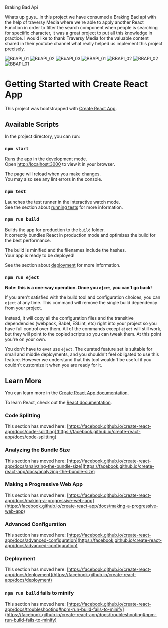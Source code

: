 # 

Braking Bad Api

Whats up guys...in this project we have consumed a Braking Bad api with the help of traversy Media where we're able to apply another React Function in order to filter the search component when people is searching for speciific character, it was a great project to put all this knowledge in practice. I would like to thank Traversy Media for the valuable content shared in their youtube channel what really helped us implement this project precisely.

![BbAPI_01](https://user-images.githubusercontent.com/85713266/189461230-b73b73d7-9321-4ff3-9d6f-80fe70802d85.jpg)
![BbAPI_02](https://user-images.githubusercontent.com/85713266/189461232-0e5ec04f-97af-4e0b-b950-b125d01fac3b.jpg)
![BbAPI_03](https://user-images.githubusercontent.com/85713266/189461233-dcc50682-6481-45b2-a923-71a19c690bbb.jpg)
![BBAPI_01](https://user-images.githubusercontent.com/85713266/189555545-9b47854c-3ef7-4030-b9d4-2c22c4a3cc8e.JPG)
![BBAPI_02](https://user-images.githubusercontent.com/85713266/189555546-6433cc13-ce56-482b-a834-7d05d15474f7.JPG)
![BBAPI_02](https://user-images.githubusercontent.com/85713266/189555535-1864d5fe-58a3-4802-8241-4a060337a7a2.JPG)
![BBAPI_01](https://user-images.githubusercontent.com/85713266/189555537-c6033c16-882e-4699-a803-21b742860c06.JPG)



# Getting Started with Create React App

This project was bootstrapped with [Create React App](https://github.com/facebook/create-react-app).

## Available Scripts

In the project directory, you can run:

### `npm start`

Runs the app in the development mode.\
Open [http://localhost:3000](http://localhost:3000) to view it in your browser.

The page will reload when you make changes.\
You may also see any lint errors in the console.

### `npm test`

Launches the test runner in the interactive watch mode.\
See the section about [running tests](https://facebook.github.io/create-react-app/docs/running-tests) for more information.

### `npm run build`

Builds the app for production to the `build` folder.\
It correctly bundles React in production mode and optimizes the build for the best performance.

The build is minified and the filenames include the hashes.\
Your app is ready to be deployed!

See the section about [deployment](https://facebook.github.io/create-react-app/docs/deployment) for more information.

### `npm run eject`

**Note: this is a one-way operation. Once you `eject`, you can't go back!**

If you aren't satisfied with the build tool and configuration choices, you can `eject` at any time. This command will remove the single build dependency from your project.

Instead, it will copy all the configuration files and the transitive dependencies (webpack, Babel, ESLint, etc) right into your project so you have full control over them. All of the commands except `eject` will still work, but they will point to the copied scripts so you can tweak them. At this point you're on your own.

You don't have to ever use `eject`. The curated feature set is suitable for small and middle deployments, and you shouldn't feel obligated to use this feature. However we understand that this tool wouldn't be useful if you couldn't customize it when you are ready for it.

## Learn More

You can learn more in the [Create React App documentation](https://facebook.github.io/create-react-app/docs/getting-started).

To learn React, check out the [React documentation](https://reactjs.org/).

### Code Splitting

This section has moved here: [https://facebook.github.io/create-react-app/docs/code-splitting](https://facebook.github.io/create-react-app/docs/code-splitting)

### Analyzing the Bundle Size

This section has moved here: [https://facebook.github.io/create-react-app/docs/analyzing-the-bundle-size](https://facebook.github.io/create-react-app/docs/analyzing-the-bundle-size)

### Making a Progressive Web App

This section has moved here: [https://facebook.github.io/create-react-app/docs/making-a-progressive-web-app](https://facebook.github.io/create-react-app/docs/making-a-progressive-web-app)

### Advanced Configuration

This section has moved here: [https://facebook.github.io/create-react-app/docs/advanced-configuration](https://facebook.github.io/create-react-app/docs/advanced-configuration)

### Deployment

This section has moved here: [https://facebook.github.io/create-react-app/docs/deployment](https://facebook.github.io/create-react-app/docs/deployment)

### `npm run build` fails to minify

This section has moved here: [https://facebook.github.io/create-react-app/docs/troubleshooting#npm-run-build-fails-to-minify](https://facebook.github.io/create-react-app/docs/troubleshooting#npm-run-build-fails-to-minify)
